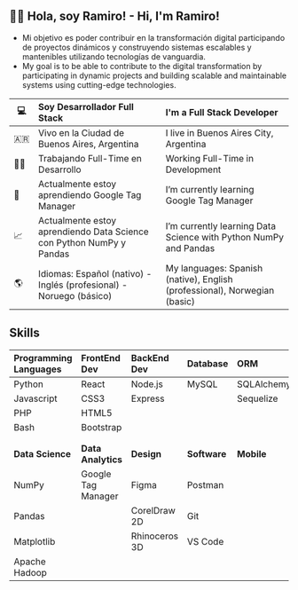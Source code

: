 ## :man_beard: Hola, soy Ramiro! - Hi, I'm Ramiro!
- Mi objetivo es poder contribuir en la transformación digital participando de
proyectos dinámicos y construyendo sistemas escalables y mantenibles
utilizando tecnologías de vanguardia.
- My goal is to be able to contribute to the digital transformation by participating in dynamic projects and building scalable and maintainable systems using cutting-edge technologies.

|:computer:|Soy Desarrollador Full Stack|I'm a Full Stack Developer|
|---|:---|:---|
|:argentina:|Vivo en la Ciudad de Buenos Aires, Argentina|I live in Buenos Aires City, Argentina|
|:man_technologist:|Trabajando Full-Time en Desarrollo|Working Full-Time in Development|
|:open_book:|Actualmente estoy aprendiendo Google Tag Manager|I’m currently learning Google Tag Manager|
|:chart_with_upwards_trend:|Actualmente estoy aprendiendo Data Science con Python NumPy y Pandas|I’m currently learning Data Science with Python NumPy and Pandas|
|:earth_americas:|Idiomas: Español (nativo) - Inglés (profesional) - Noruego (básico)|My languages: Spanish (native), English (professional), Norwegian (basic)|

## Skills

|Programming Languages|FrontEnd Dev|BackEnd Dev|Database|ORM|DevOps|Framework|
|:---|:---|:---|:---|:---|:---|:---|
|Python|React|Node.js|MySQL|SQLAlchemy|Docker|Flask|
|Javascript|CSS3|Express||Sequelize|Bash|Express|
|PHP|HTML5||||||Rhinoceros|Trello|
|Bash|Bootstrap|||||||VCSS3S Code|
||||||||||
||||||||
|**Data Science**|**Data Analytics**|**Design**|**Software**|**Mobile**|**Testing**|
|NumPy|Google Tag Manager|Figma|Postman||||||
|Pandas||CorelDraw 2D|Git||||||
|Matplotlib||Rhinoceros 3D|VS Code||||||
|Apache Hadoop|||||||||







